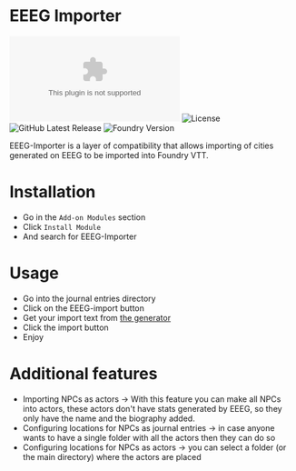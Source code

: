 # EEEG Importer
![Downloads](https://img.shields.io/github/downloads/HadaIonut/EEEG-importer/latest/module.zip?style=for-the-badge)
![License](https://img.shields.io/github/license/HadaIonut/EEEG-importer?style=for-the-badge)
![GitHub Latest Release](https://img.shields.io/github/release/HadaIonut/EEEG-importer?style=for-the-badge)
![Foundry Version](https://img.shields.io/badge/FoundryVTT-0.7.6-blueviolet?style=for-the-badge)

EEEG-Importer is a layer of compatibility that allows importing of cities generated on EEEG to be imported into Foundry VTT.

# Installation
- Go in the `Add-on Modules` section
- Click `Install Module`
- And search for EEEG-Importer

# Usage

- Go into the journal entries directory
- Click on the EEEG-import button
- Get your import text from [the generator](https://eigengrausgenerator.com/)
- Click the import button
- Enjoy

# Additional features

- Importing NPCs as actors -> With this feature you can make all NPCs into actors, these actors don't have stats generated by EEEG, so they only have the name and the biography added.
- Configuring locations for NPCs as journal entries -> in case anyone wants to have a single folder with all the actors then they can do so
- Configuring locations for NPCs as actors -> you can select a folder (or the main directory) where the actors are placed
